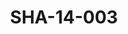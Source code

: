 ---
pid: SHA-14-003
title: SHA-14-003
language: en
collection: Sharhabil Ahmed
original_label: 
rights: Sharhabil Ahmed
location_of_original: Sharhabil Ahmed
photographer_or_studio: 
scanned_from: photograph 8.8 by 14
_date: '1965'
location: Khartoum
description: Sharhabil Ahmed, his band, 'Ali Shomo, and the Sayed Taj Muhammad director
  of radio in airport
additional_notes: 
permission_display: 'yes'
on_server: 'no'
on_website: 'no'
permalink: /archive/en/sha-14-003.html
layout: photo-page
---
